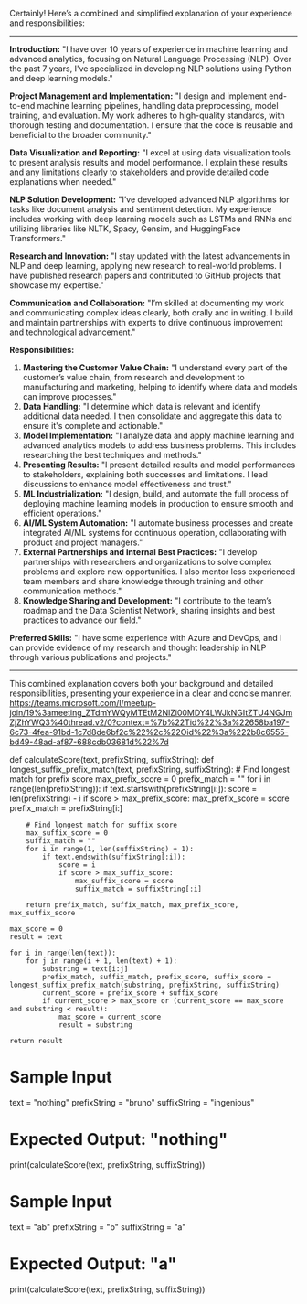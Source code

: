 Certainly! Here’s a combined and simplified explanation of your experience and responsibilities:

---

**Introduction:**
"I have over 10 years of experience in machine learning and advanced analytics, focusing on Natural Language Processing (NLP). Over the past 7 years, I've specialized in developing NLP solutions using Python and deep learning models."

**Project Management and Implementation:**
"I design and implement end-to-end machine learning pipelines, handling data preprocessing, model training, and evaluation. My work adheres to high-quality standards, with thorough testing and documentation. I ensure that the code is reusable and beneficial to the broader community."

**Data Visualization and Reporting:**
"I excel at using data visualization tools to present analysis results and model performance. I explain these results and any limitations clearly to stakeholders and provide detailed code explanations when needed."

**NLP Solution Development:**
"I’ve developed advanced NLP algorithms for tasks like document analysis and sentiment detection. My experience includes working with deep learning models such as LSTMs and RNNs and utilizing libraries like NLTK, Spacy, Gensim, and HuggingFace Transformers."

**Research and Innovation:**
"I stay updated with the latest advancements in NLP and deep learning, applying new research to real-world problems. I have published research papers and contributed to GitHub projects that showcase my expertise."

**Communication and Collaboration:**
"I’m skilled at documenting my work and communicating complex ideas clearly, both orally and in writing. I build and maintain partnerships with experts to drive continuous improvement and technological advancement."

**Responsibilities:**
1. **Mastering the Customer Value Chain:** "I understand every part of the customer’s value chain, from research and development to manufacturing and marketing, helping to identify where data and models can improve processes."
2. **Data Handling:** "I determine which data is relevant and identify additional data needed. I then consolidate and aggregate this data to ensure it's complete and actionable."
3. **Model Implementation:** "I analyze data and apply machine learning and advanced analytics models to address business problems. This includes researching the best techniques and methods."
4. **Presenting Results:** "I present detailed results and model performances to stakeholders, explaining both successes and limitations. I lead discussions to enhance model effectiveness and trust."
5. **ML Industrialization:** "I design, build, and automate the full process of deploying machine learning models in production to ensure smooth and efficient operations."
6. **AI/ML System Automation:** "I automate business processes and create integrated AI/ML systems for continuous operation, collaborating with product and project managers."
7. **External Partnerships and Internal Best Practices:** "I develop partnerships with researchers and organizations to solve complex problems and explore new opportunities. I also mentor less experienced team members and share knowledge through training and other communication methods."
8. **Knowledge Sharing and Development:** "I contribute to the team’s roadmap and the Data Scientist Network, sharing insights and best practices to advance our field."

**Preferred Skills:**
"I have some experience with Azure and DevOps, and I can provide evidence of my research and thought leadership in NLP through various publications and projects."

---

This combined explanation covers both your background and detailed responsibilities, presenting your experience in a clear and concise manner.
https://teams.microsoft.com/l/meetup-join/19%3ameeting_ZTdmYWQyMTEtM2NlZi00MDY4LWJkNGItZTU4NGJmZjZhYWQ3%40thread.v2/0?context=%7b%22Tid%22%3a%22658ba197-6c73-4fea-91bd-1c7d8de6bf2c%22%2c%22Oid%22%3a%222b8c6555-bd49-48ad-af87-688cdb03681d%22%7d

def calculateScore(text, prefixString, suffixString):
    def longest_suffix_prefix_match(text, prefixString, suffixString):
        # Find longest match for prefix score
        max_prefix_score = 0
        prefix_match = ""
        for i in range(len(prefixString)):
            if text.startswith(prefixString[i:]):
                score = len(prefixString) - i
                if score > max_prefix_score:
                    max_prefix_score = score
                    prefix_match = prefixString[i:]

        # Find longest match for suffix score
        max_suffix_score = 0
        suffix_match = ""
        for i in range(1, len(suffixString) + 1):
            if text.endswith(suffixString[:i]):
                score = i
                if score > max_suffix_score:
                    max_suffix_score = score
                    suffix_match = suffixString[:i]

        return prefix_match, suffix_match, max_prefix_score, max_suffix_score

    max_score = 0
    result = text

    for i in range(len(text)):
        for j in range(i + 1, len(text) + 1):
            substring = text[i:j]
            prefix_match, suffix_match, prefix_score, suffix_score = longest_suffix_prefix_match(substring, prefixString, suffixString)
            current_score = prefix_score + suffix_score
            if current_score > max_score or (current_score == max_score and substring < result):
                max_score = current_score
                result = substring

    return result

# Sample Input
text = "nothing"
prefixString = "bruno"
suffixString = "ingenious"

# Expected Output: "nothing"
print(calculateScore(text, prefixString, suffixString))

# Sample Input
text = "ab"
prefixString = "b"
suffixString = "a"

# Expected Output: "a"
print(calculateScore(text, prefixString, suffixString))

